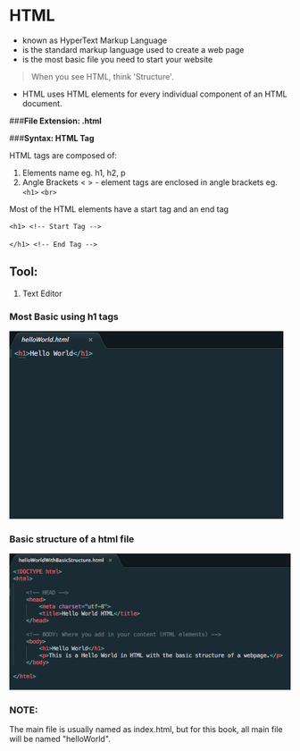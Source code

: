 
# HTML
 
- known as HyperText Markup Language
- is the standard markup language used to create a web page
- is the most basic file you need to start your website

> When you see HTML, think 'Structure'.

- HTML uses HTML elements for every individual component of an HTML document.
 
###**File Extension: .html**

###**Syntax: HTML Tag**

HTML tags are composed of:
1. Elements name eg. h1, h2, p
2. Angle Brackets < > - element tags are enclosed in angle brackets eg. `<h1>` `<br>`

Most of the HTML elements have a start tag and an end tag
```
<h1> <!-- Start Tag -->

</h1> <!-- End Tag -->

```

## Tool:
1. Text Editor 


### Most Basic using h1 tags 
![helloworld.html](https://raw.githubusercontent.com/michieriffic/say-hello-world/master/HTML/HelloWorld_HTML.png)

### Basic structure of a html file
![helloworldWithBasicStructure.html](https://raw.githubusercontent.com/michieriffic/say-hello-world/master/HTML/HelloWorld_HTML_withBasicStructure.png)

### NOTE:
The main file is usually named as index.html, but for this book, all main file will be named "helloWorld".


